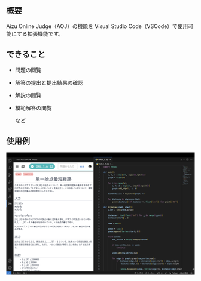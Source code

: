 ## 概要

Aizu Online Judge（AOJ）の機能を Visual Studio Code（VSCode）で使用可能にする拡張機能です。

## できること

- 問題の閲覧
- 解答の提出と提出結果の確認
- 解説の閲覧
- 模範解答の閲覧

  など

## 使用例

![Sample Image](./static/images/sample-image.png)

